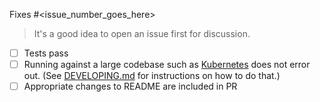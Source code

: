 Fixes #<issue_number_goes_here>

> It's a good idea to open an issue first for discussion.

- [ ] Tests pass
- [ ] Running against a large codebase such as [Kubernetes](https://github.com/kubernetes/kubernetes) does not error out. (See [DEVELOPING.md](https://github.com/google/go-flow-levee/blob/master/DEVELOPING.md) for instructions on how to do that.)
- [ ] Appropriate changes to README are included in PR
